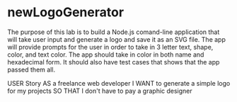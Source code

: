 # newLogoGenerator
The purpose of this lab is to build a Node.js comand-line application that will take user input and generate a logo and save it as an SVG file. The app will provide prompts for the user in order to take in 3 letter text, shape, color, and text color. The app should take in color in both name and hexadecimal form. It should also have test cases that shows that the app passed them all.

USER Story
AS a freelance web developer
I WANT to generate a simple logo for my projects
SO THAT I don't have to pay a graphic designer

